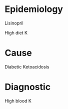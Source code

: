 # Epidemiology

Lisinopril

High diet K

# Cause

Diabetic Ketoacidosis

# Diagnostic

High blood K
